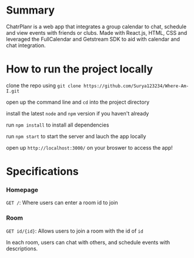 
# Summary
ChatrPlanr is a web app that integrates a group calendar to chat, schedule and view events with friends or clubs.
Made with React.js, HTML, CSS and leveraged the FullCalendar and Getstream SDK to aid with calendar and chat integration.

# How to run the project locally
clone the repo using `git clone https://github.com/Surya123234/Where-Am-I.git` 

open up the command line and `cd` into the project directory

install the latest `node` and `npm` version if you haven't already

run `npm install` to install all dependencies

run `npm start` to start the server and lauch the app locally

open up `http://localhost:3000/` on your broswer to access the app!

# Specifications

### Homepage
`GET /`: Where users can enter a room id to join

### Room 
`GET id/{id}`: Allows users to join a room with the id of `id`

In each room, users can chat with others, and schedule events with descriptions.






